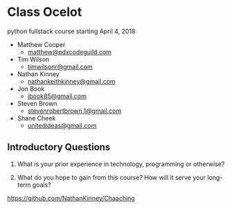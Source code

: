 # Class Ocelot

python fullstack course starting April 4, 2018


- Matthew Cooper
  - matthew@pdxcodeguild.com
- Tim Wilson
  - timwilsonr@gmail.com
- Nathan Kinney
  - nathankeithkinney@gmail.com
- Jon Book
  - jbook85@gmail.com
- Steven Brown
  - stevenrobertbrown.1@gmail.com
- Shane Cheek
  - unitedideas@gmail.com


## Introductory Questions

1. What is your prior experience in technology, programming or otherwise?

2. What do you hope to gain from this course? How will it serve your long-term goals?


https://github.com/NathanKinney/Chaaching
